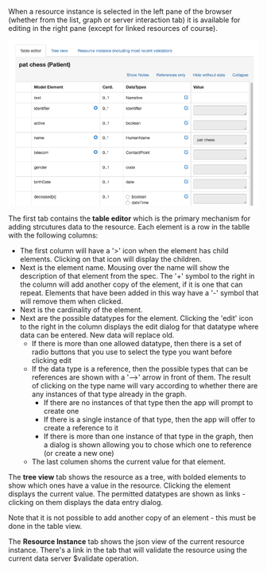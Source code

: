 When a resource instance is selected in the left pane of the browser (whether from the list, graph or server interaction tab) it is available for editing in the right pane (except for linked resources of course).


![Screenshot](img/graphEditTable.png)

The first tab contains the **table editor** which is the primary mechanism for adding strcutures data to the resource. Each element is a row in the tablle with the following columns:

* The first column will have a '>' icon when the element has child elements. Clicking on that icon will display the children. 
* Next is the element name. Mousing over the name will show the description of that element from the spec. The '+' symbol to the right in the column will add another copy of the element, if it is one that can repeat. Elements that have been added in this way have a '-' symbol that will remove them when clicked.
* Next is the cardinality of the element.
* Next are the possible datatypes for the element. Clicking the 'edit' icon to the right in the column displays the edit dialog for that datatype where data can be entered. New data will replace old.
    * If there is more than one allowed datatype, then there is a set of radio buttons that you use to select the type you want before clicking edit
    * If the data type is a reference, then the possible types that can be references are shown with a '-->' arrow in front of them. The result of clicking on the type name will vary according to whether there are any instances of that type already in the graph.
        * If there are no instances of that type then the app will prompt to create one
        * If there is a single instance of that type, then the app will offer to create a reference to it
        * If there is more than one instance of that type in the graph, then a dialog is shown allowing you to chose which one to reference (or create a new one)
    * The last columen shoms the current value for that element.

The **tree view** tab shows the resource as a tree, with bolded elements to show which ones have a value in the resource. Clicking the element displays the current value. The permitted datatypes are shown as links - clicking on them displays the data entry dialog.

Note that it is not possible to add another copy of an element - this must be done in the table view.

The **Resource Instance** tab shows the json view of the current resource instance. There's a link in the tab that will validate the resource using the current data server $validate operation.
     
